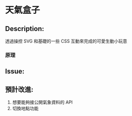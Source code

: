 # 天氣盒子

## Description: 
透過操控 SVG 和基礎的一些 CSS 互動來完成的可愛生動小玩意
### 原理 

## Issue: 


## 預計改進:
1. 想要能夠接公開氣象資料的 API
2. 切換地點功能
